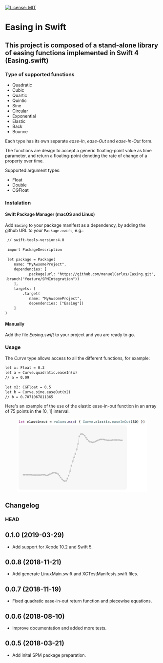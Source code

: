 [![License: MIT](https://img.shields.io/badge/License-MIT-blue.svg)](https://github.com/manuelCarlos/Easing/blob/master/LICENSE)

# Easing in Swift

## This project is composed of a stand-alone library of easing functions implemented in Swift 4 (Easing.swift)

### Type of supported functions

- Quadratic
- Cubic
- Quartic
- Quintic
- Sine
- Circular
- Exponential
- Elastic
- Back
- Bounce

Each type has its own separate *ease-In*, *ease-Out* and *ease-In-Out* form.

The functions are design to accept a generic floating-point value as time parameter,
and return a floating-point denoting the rate of change of a property over time.

Supported argument types:

- Float
- Double
- CGFloat

### Instalation

#### Swift Package Manager (macOS and Linux)

Add `Easing` to your package manifest as a dependency, by adding the github URL to your `Package.swift`, e.g.:

     // swift-tools-version:4.0

     import PackageDescription

     let package = Package(
        name: "MyAwsomeProject",
        dependencies: [
              .package(url: "https://github.com/manuelCarlos/Easing.git", .branch("feature/SPMIntegration"))
        ],
        targets: [
            .target(
               name: "MyAwsomeProject",
               dependencies: ["Easing"])
        ]
    )


#### Manually

Add the file *Easing.swift* to your project and you are ready to go.

### Usage

The *Curve* type allows access to all the different functions, for example:

    let x: Float = 0.3
    let a = Curve.quadratic.easeIn(x)
    // a = 0.09

    let x2: CGFloat = 0.5
    let b = Curve.sine.easeOut(x2)
    // b = 0.7071067811865

Here's an example of the use of the elastic ease-in-out function in an array of 75 points in the [0, 1] interval.

<p align="center">
   <img src="https://github.com/manuelCarlos/images/blob/master/images/easing.jpeg" >
</p>

## Changelog

### HEAD

## 0.1.0 (2019-03-29)

- Add support for Xcode 10.2 and Swift 5.

## 0.0.8 (2018-11-21)

- Add generate LinuxMain.swift and XCTestManifests.swift files.

## 0.0.7 (2018-11-19)

- Fixed quadratic ease-in-out return function and piecewise equations.

## 0.0.6 (2018-08-10)

- Improve documentation and added more tests.

## 0.0.5 (2018-03-21)

- Add inital SPM package preparation.
